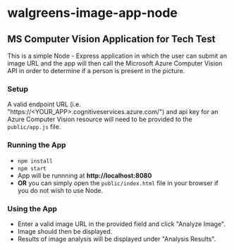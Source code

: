 # walgreens-image-app-node
## MS Computer Vision Application for Tech Test

This is a simple Node - Express application in which the user can submit an image URL and the app will then call the Microsoft Azure Computer Vision API in order to determine if a person is present in the picture.

### Setup

A valid endpoint URL (i.e. "https://<YOUR_APP>.cognitiveservices.azure.com/") and api key for an Azure Computer Vision resource will need to be provided to the `public/app.js` file.

### Running the App
- `npm install`
- `npm start`
- App will be runnning at __http://localhost:8080__
- __OR__ you can simply open the `public/index.html` file in your browser if you do not wish to use Node.

### Using the App
- Enter a valid image URL in the provided field and click "Analyze Image".
- Image should then be displayed.
- Results of image analysis will be displayed under "Analysis Results".
